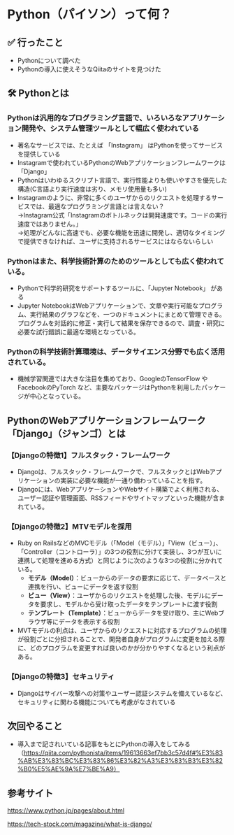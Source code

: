 # Python（パイソン）って何？

## ✅ 行ったこと

- Pythonについて調べた
- Pythonの導入に使えそうなQiitaのサイトを見つけた

## 🛠 Pythonとは

### Pythonは汎用的なプログラミング言語で、いろいろなアプリケーション開発や、システム管理ツールとして幅広く使われている
- 著名なサービスでは、たとえば 「Instagram」 はPythonを使ってサービスを提供している
- Instagramで使われているPythonのWebアプリケーションフレームワークは「Django」
- Pythonはいわゆるスクリプト言語で、実行性能よりも使いやすさを優先した構造(C言語より実行速度は劣り、メモリ使用量も多い)
- Instagramのように、非常に多くのユーザからのリクエストを処理するサービスでは、最適なプログラミング言語とは言えない？<br>
→Instagram公式「Instagramのボトルネックは開発速度です。コードの実行速度ではありません。」<br>
→処理がどんなに高速でも、必要な機能を迅速に開発し、適切なタイミングで提供できなければ、ユーザに支持されるサービスにはならないらしい<br>

### Pythonはまた、科学技術計算のためのツールとしても広く使われている。
- Pythonで科学的研究をサポートするツールに、「Jupyter Notebook」 がある
- Jupyter NotebookはWebアプリケーションで、文章や実行可能なプログラム、実行結果のグラフなどを、一つのドキュメントにまとめて管理できる。プログラムを対話的に修正・実行して結果を保存できるので、調査・研究に必要な試行錯誤に最適な環境となっている。

### Pythonの科学技術計算環境は、データサイエンス分野でも広く活用されている。
- 機械学習関連では大きな注目を集めており、GoogleのTensorFlow や FacebookのPyTorch など、主要なパッケージはPythonを利用したパッケージが中心となっている。

## PythonのWebアプリケーションフレームワーク「Django」（ジャンゴ）とは

### 【Djangoの特徴1】フルスタック・フレームワーク
- Djangoは、フルスタック・フレームワークで、フルスタックとはWebアプリケーションの実装に必要な機能が一通り備わっていることを指す。
- Djangoには、WebアプリケーションやWebサイト構築でよく利用される、ユーザー認証や管理画面、RSSフィードやサイトマップといった機能が含まれている。

### 【Djangoの特徴2】MTVモデルを採用
- Ruby on RailsなどのMVCモデル（「Model（モデル）」「View（ビュー）」、「Controller（コントローラ）」の3つの役割に分けて実装し、3つが互いに連携して処理を進める方式）と同じように次のような3つの役割に分かれている。<br>
  - **モデル（Model）**：ビューからのデータの要求に応じて、データベースと連携を行い、ビューにデータを返す役割<br>
  - **ビュー（View）**：ユーザからのリクエストを処理した後、モデルにデータを要求し、モデルから受け取ったデータをテンプレートに渡す役割<br>
  - **テンプレート（Template）**：ビューからデータを受け取り、主にWebブラウザ等にデータを表示する役割
- MVTモデルの利点は、ユーザからのリクエストに対応するプログラムの処理が役割ごとに分担されることで、開発者自身がプログラムに変更を加える際に、どのプログラムを変更すれば良いのかが分かりやすくなるという利点がある。

### 【Djangoの特徴3】セキュリティ
- Djangoはサイバー攻撃への対策やユーザー認証システムを備えているなど、セキュリティに関わる機能についても考慮がなされている

## 次回やること

- 導入まで記されいている記事をもとにPythonの導入をしてみる（https://qiita.com/pythonista/items/19613663ef7bb3c57d4f#%E3%83%AB%E3%83%BC%E3%83%86%E3%82%A3%E3%83%B3%E3%82%B0%E5%AE%9A%E7%BE%A9）

## 参考サイト

https://www.python.jp/pages/about.html

https://tech-stock.com/magazine/what-is-django/